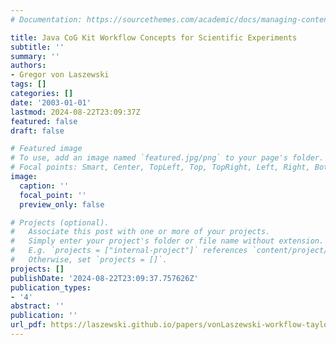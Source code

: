 ```yaml
---
# Documentation: https://sourcethemes.com/academic/docs/managing-content/

title: Java CoG Kit Workflow Concepts for Scientific Experiments
subtitle: ''
summary: ''
authors:
- Gregor von Laszewski
tags: []
categories: []
date: '2003-01-01'
lastmod: 2024-08-22T23:09:37Z
featured: false
draft: false

# Featured image
# To use, add an image named `featured.jpg/png` to your page's folder.
# Focal points: Smart, Center, TopLeft, Top, TopRight, Left, Right, BottomLeft, Bottom, BottomRight.
image:
  caption: ''
  focal_point: ''
  preview_only: false

# Projects (optional).
#   Associate this post with one or more of your projects.
#   Simply enter your project's folder or file name without extension.
#   E.g. `projects = ["internal-project"]` references `content/project/deep-learning/index.md`.
#   Otherwise, set `projects = []`.
projects: []
publishDate: '2024-08-22T23:09:37.757626Z'
publication_types:
- '4'
abstract: ''
publication: ''
url_pdf: https://laszewski.github.io/papers/vonLaszewski-workflow-taylor-anl.pdf
---
```

